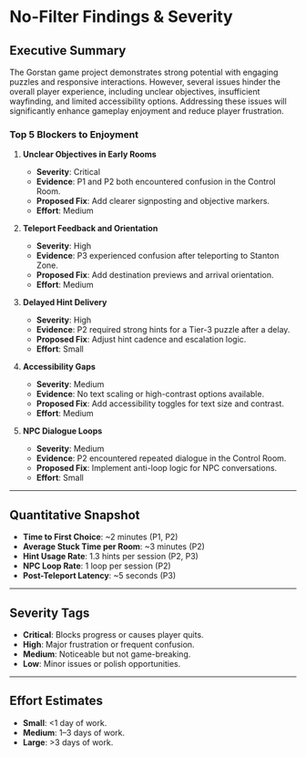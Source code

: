 # No-Filter Findings & Severity

## Executive Summary
The Gorstan game project demonstrates strong potential with engaging puzzles and responsive interactions. However, several issues hinder the overall player experience, including unclear objectives, insufficient wayfinding, and limited accessibility options. Addressing these issues will significantly enhance gameplay enjoyment and reduce player frustration.

### Top 5 Blockers to Enjoyment
1. **Unclear Objectives in Early Rooms**
   - **Severity**: Critical
   - **Evidence**: P1 and P2 both encountered confusion in the Control Room.
   - **Proposed Fix**: Add clearer signposting and objective markers.
   - **Effort**: Medium

2. **Teleport Feedback and Orientation**
   - **Severity**: High
   - **Evidence**: P3 experienced confusion after teleporting to Stanton Zone.
   - **Proposed Fix**: Add destination previews and arrival orientation.
   - **Effort**: Medium

3. **Delayed Hint Delivery**
   - **Severity**: High
   - **Evidence**: P2 required strong hints for a Tier-3 puzzle after a delay.
   - **Proposed Fix**: Adjust hint cadence and escalation logic.
   - **Effort**: Small

4. **Accessibility Gaps**
   - **Severity**: Medium
   - **Evidence**: No text scaling or high-contrast options available.
   - **Proposed Fix**: Add accessibility toggles for text size and contrast.
   - **Effort**: Medium

5. **NPC Dialogue Loops**
   - **Severity**: Medium
   - **Evidence**: P2 encountered repeated dialogue in the Control Room.
   - **Proposed Fix**: Implement anti-loop logic for NPC conversations.
   - **Effort**: Small

---

## Quantitative Snapshot
- **Time to First Choice**: ~2 minutes (P1, P2)
- **Average Stuck Time per Room**: ~3 minutes (P2)
- **Hint Usage Rate**: 1.3 hints per session (P2, P3)
- **NPC Loop Rate**: 1 loop per session (P2)
- **Post-Teleport Latency**: ~5 seconds (P3)

---

## Severity Tags
- **Critical**: Blocks progress or causes player quits.
- **High**: Major frustration or frequent confusion.
- **Medium**: Noticeable but not game-breaking.
- **Low**: Minor issues or polish opportunities.

---

## Effort Estimates
- **Small**: <1 day of work.
- **Medium**: 1–3 days of work.
- **Large**: >3 days of work.
